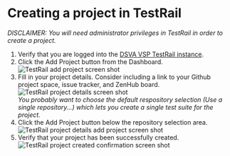 # Creating a project in TestRail
*DISCLAIMER: You will need administrator privileges in TestRail in order to create a project.*

1. Verify that you are logged into the [DSVA VSP TestRail instance](https://dsvavsp.testrail.io/).
1. Click the Add Project button from the Dashboard.  
![TestRail add project screen shot][testrail-add-project]
1. Fill in your project details.  Consider including a link to your Github project space, issue tracker, and ZenHub board.  
![TestRail project details screen shot][testrail-add-project-details]  
*You probably want to choose the default respository selection (Use a single repository...) which lets you create a single test suite for the project.*  
1. Click the Add Project button below the repository selection area.  
![TestRail project details add project screen shot][testrail-add-project-details-add]
1. Verify that your project has been successfully created.  
![TestRail project created confirmation screen shot][testrail-add-project-confirmation]




[testrail-add-project]: ../images/testrail-tutorials/add-project.png
[testrail-add-project-details]: ../images/testrail-tutorials/add-project-details.png
[testrail-add-project-details-add]: ../images/testrail-tutorials/add-project-details-add.png
[testrail-add-project-confirmation]: ../images/testrail-tutorials/add-project-confirmation.png

